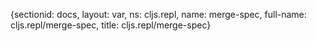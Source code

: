 {sectionid: docs, layout: var, ns: cljs.repl, name: merge-spec, full-name: cljs.repl/merge-spec,
  title: cljs.repl/merge-spec}
